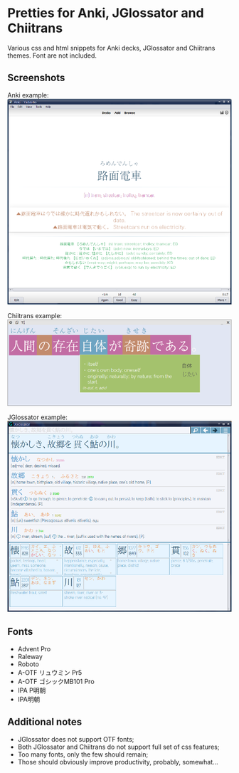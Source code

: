 Pretties for Anki, JGlossator and Chiitrans
===========================================

Various css and html snippets for Anki decks, JGlossator and Chiitrans themes. Font are not included.

Screenshots
-----------

Anki example:
![Anki recognition back, hover on example](screenshots/anki-hover.png)

Chiitrans example:
![Chiitrans hover](screenshots/chiitrans-hover.png)

JGlossator example:
![JGlossator](screenshots/jglossator.png)

Fonts
-----

* Advent Pro
* Raleway
* Roboto
* A-OTF リュウミン Pr5
* A-OTF ゴシックMB101 Pro
* IPA P明朝
* IPA明朝

Additional notes
----------------

* JGlossator does not support OTF fonts;
* Both JGlossator and Chiitrans do not support full set of css features;
* Too many fonts, only the few should remain;
* Those should obviously improve productivity, probably, somewhat...

